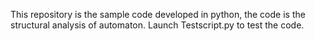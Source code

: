 This repository is the sample code developed in python, the code is the structural analysis of automaton. Launch Testscript.py to test the code.

